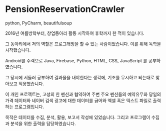 # PensionReservationCrawler
python, PyCharm, beautifulsoup

2016년 여름방학부터, 창업동아리 활동 시작하여 휴학까지 한 적이 있습니다. 

그 동아리에서 저의 역할은 프로그래밍을 할 수 있는 사람이었습니다. 이를 위해 독학을 시작했습니다.

Android를 주력으로 Java, Firebase, Python, HTML, CSS, JavaScript 를 공부하였습니다.

그 당시에 서둘러 공부하여 결과물을 내야한다는 생각에, 기초를 무시하고 되는대로 찾아보고 적용했습니다.

이 개인 프로젝트는, 고성의 한 펜션과 협약하여 주변 주요 펜션들의 예약유무와 당일의 가격 데이터와 네이버 검색 광고에 대한 데이터를 긁어와 엑셀 혹은 텍스트 파일로 출력하는 프로그램입니다.

목적은 데이터를 수집, 분석, 활용, 보고서 작성에 있었습니다. 그리고 프로그램이 수집과 분석을 위한 출력을 담당하였습니다.
